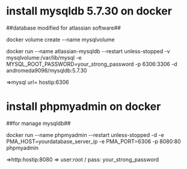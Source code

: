 # install mysqldb 5.7.30 on docker
##database modified for atlassian software##

docker volume create --name mysqlvolume

docker run --name atlassian-mysqldb --restart unless-stopped -v mysqlvolume:/var/lib/mysql -e MYSQL_ROOT_PASSWORD=your_strong_password -p 6306:3306 -d andromeda9096/mysqldb:5.7.30

=>mysql url= hostip:6306

# install phpmyadmin on docker
##for manage mysqldb##

docker run --name phpmyadmin --restart unless-stopped -d -e PMA_HOST=yourdatabase_server_ip -e PMA_PORT=6306 -p 8080:80 phpmyadmin

=>http:hostip:8080 => user:root / pass: your_strong_password

